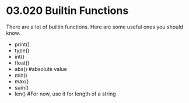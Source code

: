 # 03.020 Builtin Functions

There are a lot of builtin functions.  Here are some useful ones you should know.

* print()
* type()
* int()
* float()
* abs() #absolute value
* min()
* max()
* sum()
* len() #For now, use it for length of a string
